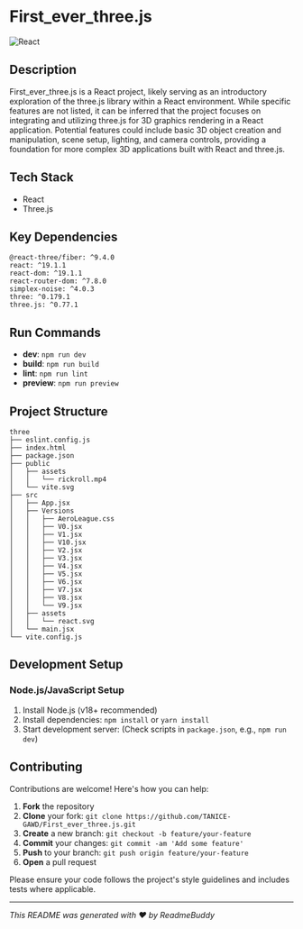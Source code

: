 # First_ever_three.js

![React](https://img.shields.io/badge/-React-blue?logo=react&logoColor=white)

##  Description

First_ever_three.js is a React project, likely serving as an introductory exploration of the three.js library within a React environment. While specific features are not listed, it can be inferred that the project focuses on integrating and utilizing three.js for 3D graphics rendering in a React application. Potential features could include basic 3D object creation and manipulation, scene setup, lighting, and camera controls, providing a foundation for more complex 3D applications built with React and three.js.

##  Tech Stack

-  React
- Three.js

##  Key Dependencies

```
@react-three/fiber: ^9.4.0
react: ^19.1.1
react-dom: ^19.1.1
react-router-dom: ^7.8.0
simplex-noise: ^4.0.3
three: ^0.179.1
three.js: ^0.77.1
```

##  Run Commands

- **dev**: `npm run dev`
- **build**: `npm run build`
- **lint**: `npm run lint`
- **preview**: `npm run preview`


##  Project Structure

```
three
├── eslint.config.js
├── index.html
├── package.json
├── public
│   ├── assets
│   │   └── rickroll.mp4
│   └── vite.svg
├── src
│   ├── App.jsx
│   ├── Versions
│   │   ├── AeroLeague.css
│   │   ├── V0.jsx
│   │   ├── V1.jsx
│   │   ├── V10.jsx
│   │   ├── V2.jsx
│   │   ├── V3.jsx
│   │   ├── V4.jsx
│   │   ├── V5.jsx
│   │   ├── V6.jsx
│   │   ├── V7.jsx
│   │   ├── V8.jsx
│   │   └── V9.jsx
│   ├── assets
│   │   └── react.svg
│   └── main.jsx
└── vite.config.js
```

##  Development Setup

### Node.js/JavaScript Setup
1. Install Node.js (v18+ recommended)
2. Install dependencies: `npm install` or `yarn install`
3. Start development server: (Check scripts in `package.json`, e.g., `npm run dev`)


##  Contributing

Contributions are welcome! Here's how you can help:

1. **Fork** the repository
2. **Clone** your fork: `git clone https://github.com/TANICE-GAWD/First_ever_three.js.git`
3. **Create** a new branch: `git checkout -b feature/your-feature`
4. **Commit** your changes: `git commit -am 'Add some feature'`
5. **Push** to your branch: `git push origin feature/your-feature`
6. **Open** a pull request

Please ensure your code follows the project's style guidelines and includes tests where applicable.

---
*This README was generated with ❤️ by ReadmeBuddy*
